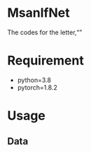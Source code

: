 # MsanlfNet

The codes for the letter,“”

# Requirement

- python=3.8  
- pytorch=1.8.2

# Usage
## Data
